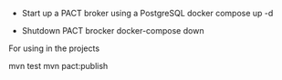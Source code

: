 - Start up a PACT broker using a PostgreSQL
docker compose up -d

- Shutdown PACT brocker
docker-compose down

For using in the projects

mvn test
mvn pact:publish
